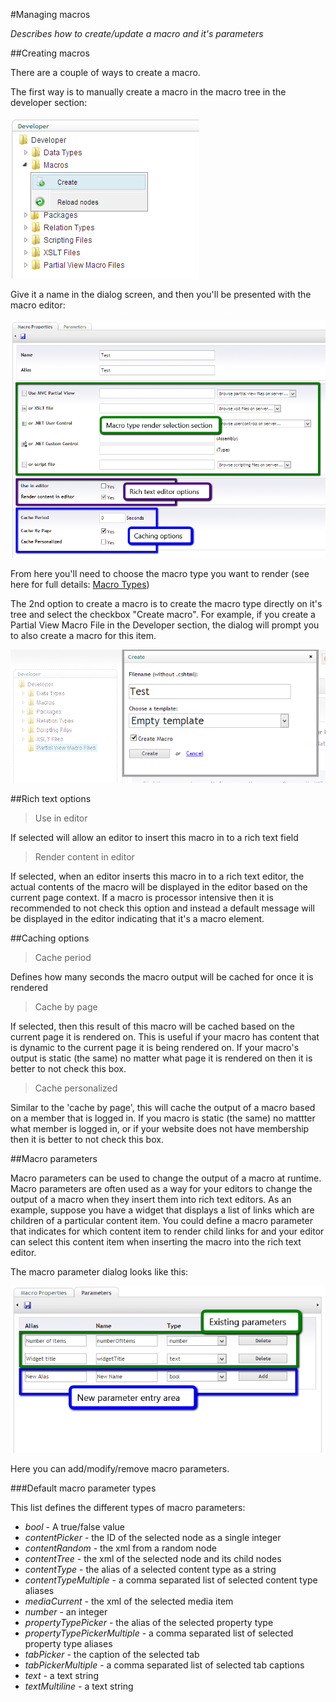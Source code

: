 #Managing macros

_Describes how to create/update a macro and it's parameters_

##Creating macros

There are a couple of ways to create a macro. 

The first way is to manually create a macro in the macro tree in the developer section:

![Create macro](images/create-macro-tree.png?raw=true)

Give it a name in the dialog screen, and then you'll be presented with the macro editor:

![Macro editor](images/macro-editor.png?raw=true)

From here you'll need to choose the macro type you want to render (see here for full details: [Macro Types](macro-types.md))

The 2nd option to create a macro is to create the macro type directly on it's tree and select the checkbox "Create macro". For example, if you create a Partial View Macro File in the Developer section, the dialog will prompt you to also create a macro for this item. 

![Macro editor](images/create-macro-from-type.png?raw=true)

##Rich text options

> Use in editor

If selected will allow an editor to insert this macro in to a rich text field

> Render content in editor

If selected, when an editor inserts this macro in to a rich text editor, the actual contents of the macro will be displayed in the editor based on the current page context. If a macro is processor intensive then it is recommended to not check this option and instead a default message will be displayed in the editor indicating that it's a macro element.

##Caching options

> Cache period

Defines how many seconds the macro output will be cached for once it is rendered

> Cache by page

If selected, then this result of this macro will be cached based on the current page it is rendered on. This is useful if your macro has content that is dynamic to the current page it is being rendered on. If your macro's output is static (the same) no matter what page it is rendered on then it is better to not check this box.

> Cache personalized

Similar to the 'cache by page', this will cache the output of a macro based on a member that is logged in. If you macro is static (the same) no mattter what member is logged in, or if your website does not have membership then it is better to not check this box.

##Macro parameters

Macro parameters can be used to change the output of a macro at runtime. Macro parameters are often used as a way for your editors to change the output of a macro when they insert them into rich text editors. As an example, suppose you have a widget that displays a list of links which are children of a particular content item. You could define a macro parameter that indicates for which content item to render child links for and your editor can select this content item when inserting the macro into the rich text editor.

The macro parameter dialog looks like this:

![Macro editor](images/macro-parameter-editor.png?raw=true)

Here you can add/modify/remove macro parameters.

###Default macro parameter types

This list defines the different types of macro parameters:

- *bool* - A true/false value
- *contentPicker* - the ID of the selected node as a single integer
- *contentRandom* - the xml from a random node
- *contentTree* - the xml of the selected node and its child nodes
- *contentType* - the alias of a selected content type as a string
- *contentTypeMultiple* - a comma separated list of selected content type aliases
- *mediaCurrent* - the xml of the selected media item
- *number* - an integer
- *propertyTypePicker* - the alias of the selected property type
- *propertyTypePickerMultiple* - a comma separated list of selected property type aliases 
- *tabPicker* - the caption of the selected tab
- *tabPickerMultiple* - a comma separated list of selected tab captions
- *text* - a text string
- *textMultiline* - a text string